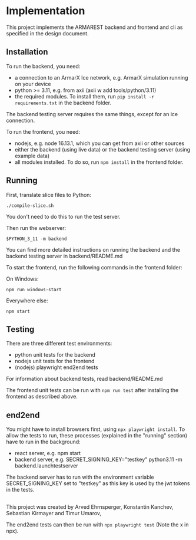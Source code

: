 # Implementation

This project implements the ARMAREST backend and frontend and cli as specified in the design document.

## Installation

To run the backend, you need:

-   a connection to an ArmarX Ice network, e.g. ArmarX simulation running on your device
-   python >= 3.11, e.g. from axii (axii w add tools/python/3.11)
-   the required modules. To install them, run `pip install -r requirements.txt` in the backend folder.

The backend testing server requires the same things, except for an ice connection.

To run the frontend, you need:

-   nodejs, e.g. node 16.13.1, which you can get from axii or other sources
-   either the backend (using live data) or the backend testing server (using example data)
-   all modules installed. To do so, run `npm install` in the frontend folder.

## Running

First, translate slice files to Python:

```
./compile-slice.sh
```

You don't need to do this to run the test server.

Then run the webserver:

```
$PYTHON_3_11 -m backend
```

You can find more detailed instructions on running the backend and the backend testing server in backend/README.md

To start the frontend, run the following commands in the frontend folder:

On Windows:

```
npm run windows-start
```

Everywhere else:

```
npm start
```

## Testing

There are three different test environments:
- python unit tests for the backend
- nodejs unit tests for the frontend
- (nodejs) playwright end2end tests

For information about backend tests, read backend/README.md

The frontend unit tests can be run with `npm run test` after installing the frontend as described above.

## end2end

You might have to install browsers first, using `npx playwright install`.
To allow the tests to run, these processes (explained in the "running" section) have to run in the background:
- react server, e.g. npm start
- backend server, e.g. SECRET_SIGNING_KEY="testkey" python3.11 -m backend.launchtestserver

The backend server has to run with the environment variable SECRET_SIGNING_KEY set to "testkey" as this key is used by the jwt tokens in the tests.

##
This project was created by Arved Ehrnsperger, Konstantin Kanchev, Sebastian Kirmayer and Timur Umarov,

The end2end tests can then be run with `npx playwright test` (Note the x in npx).
